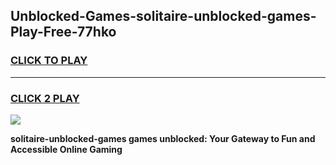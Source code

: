 
## Unblocked-Games-solitaire-unblocked-games-Play-Free-77hko
<h3>
<a href="https://premium76.site?title=solitaire-unblocked-games&ref=17A">CLICK TO PLAY</a></h3>
<hr>

<h3>
<a href="https://premium76.site?title=solitaire-unblocked-games&ref=17A">CLICK 2 PLAY</a>
  
</h3>

<a href="https://premium76.site?title=solitaire-unblocked-games&ref=17A"><img src="https://clearcache.store/games.png"></a>


**solitaire-unblocked-games games unblocked: Your Gateway to Fun and Accessible Online Gaming**
